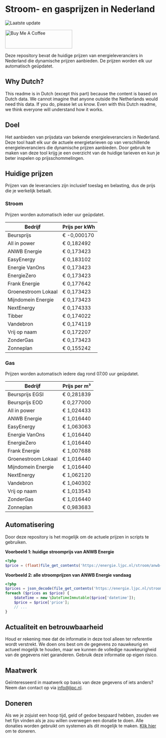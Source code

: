 # Stroom- en gasprijzen in Nederland

![Laatste update](https://img.shields.io/badge/laatste%20update-2023--05--20%2014%3A00%20CET-brightgreen)

<a href="https://www.buymeacoffee.com/Lars-" target="_blank"><img src="https://cdn.buymeacoffee.com/buttons/v2/default-orange.png" alt="Buy Me A Coffee" height="60" style="height: 60px !important;width: 217px !important;" ></a>

Deze repository bevat de huidige prijzen van energieleveranciers in Nederland die dynamische prijzen aanbieden. De prijzen worden elk uur automatisch geüpdatet.

## Why Dutch?

This readme is in Dutch (except this part) because the content is based on Dutch data. We cannot imagine that anyone outside the Netherlands would need this data. If you do, please let us know. Even with this Dutch readme, we think
everyone will understand how it works.

## Doel

Het aanbieden van prijsdata van bekende energieleveranciers in Nederland. Deze tool haalt elk uur de actuele energietarieven op van verschillende energieleveranciers die dynamische prijzen aanbieden. Door gebruik te maken van deze tool
krijg je een overzicht van de huidige tarieven en kun je beter inspelen op prijsschommelingen.

## Huidige prijzen

Prijzen van de leveranciers zijn inclusief toeslag en belasting, dus de prijs die je werkelijk betaalt.

### Stroom

Prijzen worden automatisch ieder uur geüpdatet.

 Bedrijf | Prijs per kWh 
---------|---------------
Beursprijs | € -0,000170
All in power | € 0,182492
ANWB Energie | € 0,173423
EasyEnergy | € 0,183102
Energie VanOns | € 0,173423
EnergieZero | € 0,173423
Frank Energie | € 0,177642
Groenestroom Lokaal | € 0,173423
Mijndomein Energie | € 0,173423
NextEnergy | € 0,174333
Tibber | € 0,174022
Vandebron | € 0,174119
Vrij op naam | € 0,172207
ZonderGas | € 0,173423
Zonneplan | € 0,155242


### Gas

Prijzen worden automatisch iedere dag rond 07.00 uur geüpdatet.

 Bedrijf | Prijs per m³ 
---------|--------------
Beursprijs EGSI | € 0,281839
Beursprijs EOD | € 0,277000
All in power | € 1,024433
ANWB Energie | € 1,016440
EasyEnergy | € 1,063063
Energie VanOns | € 1,016440
EnergieZero | € 1,016440
Frank Energie | € 1,007688
Groenestroom Lokaal | € 1,016440
Mijndomein Energie | € 1,016440
NextEnergy | € 1,062120
Vandebron | € 1,040302
Vrij op naam | € 1,013543
ZonderGas | € 1,016440
Zonneplan | € 0,983683


## Automatisering

Door deze repository is het mogelijk om de actuele prijzen in scripts te gebruiken.

**Voorbeeld 1: huidige stroomprijs van ANWB Energie**

```php
<?php
$price = (float)file_get_contents('https://energie.ljpc.nl/stroom/anwb-energie-nu.txt');

```

**Voorbeeld 2: alle stroomprijzen van ANWB Energie vandaag**

```php
<?php
$prices = json_decode(file_get_contents('https://energie.ljpc.nl/stroom/all-in-power-vandaag.json'),true);
foreach ($prices as $price) {
    $dateTime = new \DateTimeImmutable($price['datetime']);
    $price = $price['price'];
    // ...
}
```

## Actualiteit en betrouwbaarheid

Houd er rekening mee dat de informatie in deze tool alleen ter referentie wordt verstrekt. We doen ons best om de gegevens zo nauwkeurig en actueel mogelijk te houden, maar we kunnen de volledige nauwkeurigheid van de gegevens niet
garanderen. Gebruik deze informatie op eigen risico.

## Maatwerk

Geïnteresseerd in maatwerk op basis van deze gegevens of iets anders? Neem dan contact op
via [info@ljpc.nl](mailto:info@ljpc.nl?subject=Energie%20prijzen).

## Doneren

Als we je zojuist een hoop tijd, geld of gedoe bespaard hebben, zouden we het fijn vinden als je zou willen overwegen een
donatie te doen. Alle donaties worden gebruikt om systemen als dit mogelijk te
maken. [Klik hier](https://www.buymeacoffee.com/Lars-) om te doneren.
